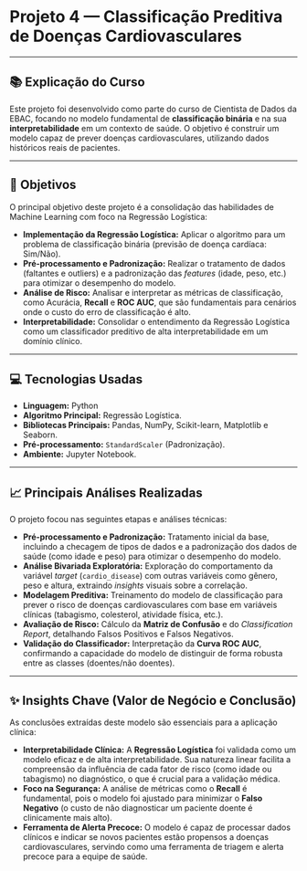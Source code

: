 # Projeto 4 — Classificação Preditiva de Doenças Cardiovasculares

---

## 📚 Explicação do Curso
Este projeto foi desenvolvido como parte do curso de Cientista de Dados da EBAC, focando no modelo fundamental de **classificação binária** e na sua **interpretabilidade** em um contexto de saúde. O objetivo é construir um modelo capaz de prever doenças cardiovasculares, utilizando dados históricos reais de pacientes.

---

## 🎯 Objetivos
O principal objetivo deste projeto é a consolidação das habilidades de Machine Learning com foco na Regressão Logística:

* **Implementação da Regressão Logística:** Aplicar o algoritmo para um problema de classificação binária (previsão de doença cardíaca: Sim/Não).
* **Pré-processamento e Padronização:** Realizar o tratamento de dados (faltantes e outliers) e a padronização das *features* (idade, peso, etc.) para otimizar o desempenho do modelo.
* **Análise de Risco:** Analisar e interpretar as métricas de classificação, como Acurácia, **Recall** e **ROC AUC**, que são fundamentais para cenários onde o custo do erro de classificação é alto.
* **Interpretabilidade:** Consolidar o entendimento da Regressão Logística como um classificador preditivo de alta interpretabilidade em um domínio clínico.

---

## 💻 Tecnologias Usadas
* **Linguagem:** Python
* **Algoritmo Principal:** Regressão Logística.
* **Bibliotecas Principais:** Pandas, NumPy, Scikit-learn, Matplotlib e Seaborn.
* **Pré-processamento:** `StandardScaler` (Padronização).
* **Ambiente:** Jupyter Notebook.

---

## 📈 Principais Análises Realizadas
O projeto focou nas seguintes etapas e análises técnicas:

* **Pré-processamento e Padronização:** Tratamento inicial da base, incluindo a checagem de tipos de dados e a padronização dos dados de saúde (como idade e peso) para otimizar o desempenho do modelo.
* **Análise Bivariada Exploratória:** Exploração do comportamento da variável *target* (`cardio_disease`) com outras variáveis como gênero, peso e altura, extraindo *insights* visuais sobre a correlação.
* **Modelagem Preditiva:** Treinamento do modelo de classificação para prever o risco de doenças cardiovasculares com base em variáveis clínicas (tabagismo, colesterol, atividade física, etc.).
* **Avaliação de Risco:** Cálculo da **Matriz de Confusão** e do *Classification Report*, detalhando Falsos Positivos e Falsos Negativos.
* **Validação do Classificador:** Interpretação da **Curva ROC AUC**, confirmando a capacidade do modelo de distinguir de forma robusta entre as classes (doentes/não doentes).

---

## ✨ Insights Chave (Valor de Negócio e Conclusão)

As conclusões extraídas deste modelo são essenciais para a aplicação clínica:

* **Interpretabilidade Clínica:** A **Regressão Logística** foi validada como um modelo eficaz e de alta interpretabilidade. Sua natureza linear facilita a compreensão da influência de cada fator de risco (como idade ou tabagismo) no diagnóstico, o que é crucial para a validação médica.
* **Foco na Segurança:** A análise de métricas como o **Recall** é fundamental, pois o modelo foi ajustado para minimizar o **Falso Negativo** (o custo de não diagnosticar um paciente doente é clinicamente mais alto).
* **Ferramenta de Alerta Precoce:** O modelo é capaz de processar dados clínicos e indicar se novos pacientes estão propensos a doenças cardiovasculares, servindo como uma ferramenta de triagem e alerta precoce para a equipe de saúde.